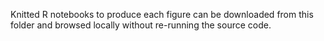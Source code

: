 Knitted R notebooks to produce each figure can be downloaded from this folder and browsed locally without re-running the source code.
